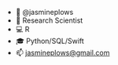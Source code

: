 - 👋 @jasmineplows
- 🔬 Research Scientist
- 💻 R
- 🎓 Python/SQL/Swift
- 📫 jasmineplows@gmail.com

<!---
jasmineplows/jasmineplows is a ✨ special ✨ repository because its `README.md` (this file) appears on your GitHub profile.
You can click the Preview link to take a look at your changes.
--->
